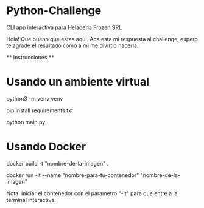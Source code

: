# Python-Challenge
CLI app interactiva para Heladeria Frozen SRL

Hola! Que bueno que estas aqui. Aca esta mi respuesta al challenge, espero te agrade el resultado como a mi me divirtio hacerla.

** Instrucciones **

# Usando un ambiente virtual

python3 -m venv venv

pip install requirements.txt

python main.py

# Usando Docker

docker build -t "nombre-de-la-imagen" .

docker run -it --name "nombre-para-tu-contenedor" "nombre-de-la-imagen"

Nota: iniciar el contenedor con el parametro "-it" para que entre a la terminal interactiva.
